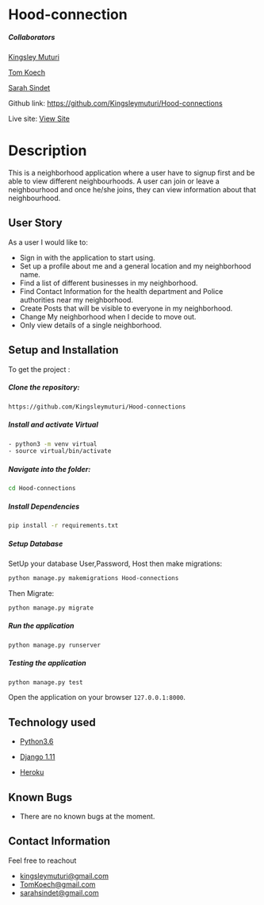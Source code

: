 # Hood-connection

##### Collaborators
[Kingsley Muturi](https://github.com/Kingsleymuturi)

[Tom Koech](https://github.com/TomKoech)

[Sarah Sindet](https://github.com/sarahsindet)

Github link: https://github.com/Kingsleymuturi/Hood-connections 

Live site: [View Site](https://hood-connect.herokuapp.com/)
# Description  
This is a neighborhood application where a user have to signup first and be able to view different neighbourhoods. A user can join or leave a neighbourhood and once he/she joins, they can view information about that neighbourhood.

## User Story  
As a user I would like to:
* Sign in with the application to start using.
* Set up a profile about me and a general location and my neighborhood name.
* Find a list of different businesses in my neighborhood.
* Find Contact Information for the health department and Police authorities near my neighborhood.
* Create Posts that will be visible to everyone in my neighborhood.
* Change My neighborhood when I decide to move out.
* Only view details of a single neighborhood.  
  

  
## Setup and Installation  
To get the project : 
  
##### Clone the repository:  
 ```bash 
 https://github.com/Kingsleymuturi/Hood-connections
```

##### Install and activate Virtual  
 ```bash 
- python3 -m venv virtual 
- source virtual/bin/activate  
```  


##### Navigate into the folder:
 ```bash 
cd Hood-connections
```

##### Install Dependencies  
 ```bash 
 pip install -r requirements.txt 
```  
 ##### Setup Database  
  SetUp your database User,Password, Host then make migrations:
 ```bash 
python manage.py makemigrations Hood-connections
 ``` 
 Then Migrate: 
 ```bash 
 python manage.py migrate 
```
##### Run the application  
 ```bash 
 python manage.py runserver 
``` 
##### Testing the application  
 ```bash 
 python manage.py test 
```
Open the application on your browser `127.0.0.1:8000`.  
 
 
 
## Technology used  
  
* [Python3.6](https://www.python.org/)  

* [Django 1.11](https://docs.djangoproject.com/en/1.1/) 

* [Heroku](https://heroku.com)  
  
  
## Known Bugs  
* There are no known bugs at the moment.
  
## Contact Information   
Feel free to reachout
* kingsleymuturi@gmail.com
* TomKoech@gmail.com
* sarahsindet@gmail.com
